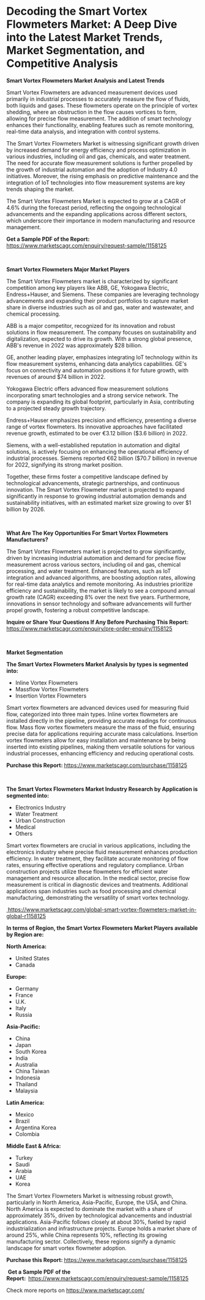 <p><h1>Decoding the Smart Vortex Flowmeters Market: A Deep Dive into the Latest Market Trends, Market Segmentation, and Competitive Analysis</h1></p><p><strong>Smart Vortex Flowmeters Market Analysis and Latest Trends</strong></p>
<p><p>Smart Vortex Flowmeters are advanced measurement devices used primarily in industrial processes to accurately measure the flow of fluids, both liquids and gases. These flowmeters operate on the principle of vortex shedding, where an obstruction in the flow causes vortices to form, allowing for precise flow measurement. The addition of smart technology enhances their functionality, enabling features such as remote monitoring, real-time data analysis, and integration with control systems.</p><p>The Smart Vortex Flowmeters Market is witnessing significant growth driven by increased demand for energy efficiency and process optimization in various industries, including oil and gas, chemicals, and water treatment. The need for accurate flow measurement solutions is further propelled by the growth of industrial automation and the adoption of Industry 4.0 initiatives. Moreover, the rising emphasis on predictive maintenance and the integration of IoT technologies into flow measurement systems are key trends shaping the market.</p><p>The Smart Vortex Flowmeters Market is expected to grow at a CAGR of 4.6% during the forecast period, reflecting the ongoing technological advancements and the expanding applications across different sectors, which underscore their importance in modern manufacturing and resource management.</p></p>
<p><strong>Get a Sample PDF of the Report:&nbsp;</strong> <a href="https://www.marketscagr.com/enquiry/request-sample/1158125?utm_campaign=2770&utm_medium=2&utm_source=Github&utm_content=ia&utm_term=11042025&utm_id=smart-vortex-flowmeters">https://www.marketscagr.com/enquiry/request-sample/1158125</a></p>
<p>&nbsp;</p>
<p><strong>Smart Vortex Flowmeters Major Market Players</strong></p>
<p><p>The Smart Vortex Flowmeters market is characterized by significant competition among key players like ABB, GE, Yokogawa Electric, Endress+Hauser, and Siemens. These companies are leveraging technology advancements and expanding their product portfolios to capture market share in diverse industries such as oil and gas, water and wastewater, and chemical processing.</p><p>ABB is a major competitor, recognized for its innovation and robust solutions in flow measurement. The company focuses on sustainability and digitalization, expected to drive its growth. With a strong global presence, ABB's revenue in 2022 was approximately $28 billion.</p><p>GE, another leading player, emphasizes integrating IoT technology within its flow measurement systems, enhancing data analytics capabilities. GE's focus on connectivity and automation positions it for future growth, with revenues of around $74 billion in 2022.</p><p>Yokogawa Electric offers advanced flow measurement solutions incorporating smart technologies and a strong service network. The company is expanding its global footprint, particularly in Asia, contributing to a projected steady growth trajectory.</p><p>Endress+Hauser emphasizes precision and efficiency, presenting a diverse range of vortex flowmeters. Its innovative approaches have facilitated revenue growth, estimated to be over €3.12 billion ($3.6 billion) in 2022.</p><p>Siemens, with a well-established reputation in automation and digital solutions, is actively focusing on enhancing the operational efficiency of industrial processes. Siemens reported €62 billion ($70.7 billion) in revenue for 2022, signifying its strong market position.</p><p>Together, these firms foster a competitive landscape defined by technological advancements, strategic partnerships, and continuous innovation. The Smart Vortex Flowmeter market is projected to expand significantly in response to growing industrial automation demands and sustainability initiatives, with an estimated market size growing to over $1 billion by 2026.</p></p>
<p>&nbsp;</p>
<p><strong>What Are The Key Opportunities For Smart Vortex Flowmeters Manufacturers?</strong></p>
<p><p>The Smart Vortex Flowmeters market is projected to grow significantly, driven by increasing industrial automation and demand for precise flow measurement across various sectors, including oil and gas, chemical processing, and water treatment. Enhanced features, such as IoT integration and advanced algorithms, are boosting adoption rates, allowing for real-time data analytics and remote monitoring. As industries prioritize efficiency and sustainability, the market is likely to see a compound annual growth rate (CAGR) exceeding 8% over the next five years. Furthermore, innovations in sensor technology and software advancements will further propel growth, fostering a robust competitive landscape.</p></p>
<p><strong>Inquire or Share Your Questions If Any Before Purchasing This Report:</strong> <a href="https://www.marketscagr.com/enquiry/pre-order-enquiry/1158125?utm_campaign=2770&utm_medium=2&utm_source=Github&utm_content=ia&utm_term=11042025&utm_id=smart-vortex-flowmeters">https://www.marketscagr.com/enquiry/pre-order-enquiry/1158125</a></p>
<p>&nbsp;</p>
<p><strong>Market Segmentation</strong></p>
<p><strong>The Smart Vortex Flowmeters Market Analysis by types is segmented into:</strong></p>
<p><ul><li>Inline Vortex Flowmeters</li><li>Massflow Vortex Flowmeters</li><li>Insertion Vortex Flowmeters</li></ul></p>
<p><p>Smart vortex flowmeters are advanced devices used for measuring fluid flow, categorized into three main types. Inline vortex flowmeters are installed directly in the pipeline, providing accurate readings for continuous flow. Mass flow vortex flowmeters measure the mass of the fluid, ensuring precise data for applications requiring accurate mass calculations. Insertion vortex flowmeters allow for easy installation and maintenance by being inserted into existing pipelines, making them versatile solutions for various industrial processes, enhancing efficiency and reducing operational costs.</p></p>
<p><strong>Purchase this Report:&nbsp;</strong><a href="https://www.marketscagr.com/purchase/1158125?utm_campaign=2770&utm_medium=2&utm_source=Github&utm_content=ia&utm_term=11042025&utm_id=smart-vortex-flowmeters">https://www.marketscagr.com/purchase/1158125</a></p>
<p>&nbsp;</p>
<p><strong>The Smart Vortex Flowmeters Market Industry Research by Application is segmented into:</strong></p>
<p><ul><li>Electronics Industry</li><li>Water Treatment</li><li>Urban Construction</li><li>Medical</li><li>Others</li></ul></p>
<p><p>Smart vortex flowmeters are crucial in various applications, including the electronics industry where precise fluid measurement enhances production efficiency. In water treatment, they facilitate accurate monitoring of flow rates, ensuring effective operations and regulatory compliance. Urban construction projects utilize these flowmeters for efficient water management and resource allocation. In the medical sector, precise flow measurement is critical in diagnostic devices and treatments. Additional applications span industries such as food processing and chemical manufacturing, demonstrating the versatility of smart vortex technology.</p></p>
<p><a href="https://www.marketscagr.com/global-smart-vortex-flowmeters-market-in-global-r1158125?utm_campaign=2770&utm_medium=2&utm_source=Github&utm_content=ia&utm_term=11042025&utm_id=smart-vortex-flowmeters">&nbsp;https://www.marketscagr.com/global-smart-vortex-flowmeters-market-in-global-r1158125</a></p>
<p><strong>In terms of Region, the Smart Vortex Flowmeters Market Players available by Region are:</strong></p>
<p>
    <p> <strong> North America: </strong>
        <ul>
            <li>United States</li>
            <li>Canada</li>
        </ul>
        </p> 
    <p> <strong> Europe: </strong>
        <ul>
            <li>Germany</li>
            <li>France</li>
            <li>U.K.</li>
            <li>Italy</li>
            <li>Russia</li>
        </ul>
        </p> 
    <p> <strong> Asia-Pacific: </strong>
        <ul>
            <li>China</li>
            <li>Japan</li>
            <li>South Korea</li>
            <li>India</li>
            <li>Australia</li>
            <li>China Taiwan</li>
            <li>Indonesia</li>
            <li>Thailand</li>
            <li>Malaysia</li>
        </ul>
        </p> 
    <p> <strong> Latin America: </strong>
        <ul>
            <li>Mexico</li>
            <li>Brazil</li>
            <li>Argentina Korea</li>
            <li>Colombia</li>
        </ul>
        </p> 
    <p> <strong> Middle East & Africa: </strong>
        <ul>
            <li>Turkey</li>
            <li>Saudi</li>
            <li>Arabia</li>
            <li>UAE</li>
            <li>Korea</li>
        </ul>
    </p>
    </p>
<p><p>The Smart Vortex Flowmeters Market is witnessing robust growth, particularly in North America, Asia-Pacific, Europe, the USA, and China. North America is expected to dominate the market with a share of approximately 35%, driven by technological advancements and industrial applications. Asia-Pacific follows closely at about 30%, fueled by rapid industrialization and infrastructure projects. Europe holds a market share of around 25%, while China represents 10%, reflecting its growing manufacturing sector. Collectively, these regions signify a dynamic landscape for smart vortex flowmeter adoption.</p></p>
<p><strong>Purchase this Report: </strong><a href="https://www.marketscagr.com/purchase/1158125?utm_campaign=2770&utm_medium=2&utm_source=Github&utm_content=ia&utm_term=11042025&utm_id=smart-vortex-flowmeters">https://www.marketscagr.com/purchase/1158125</a></p>
<p>&nbsp;<strong>Get a Sample PDF of the Report:&nbsp;&nbsp;</strong><a href="https://www.marketscagr.com/enquiry/request-sample/1158125?utm_campaign=2770&utm_medium=2&utm_source=Github&utm_content=ia&utm_term=11042025&utm_id=smart-vortex-flowmeters">https://www.marketscagr.com/enquiry/request-sample/1158125</a></p>
<p><strong></strong></p>
<p>Check more reports on <a href="https://www.marketscagr.com/?utm_campaign=2770&utm_medium=2&utm_source=Github&utm_content=ia&utm_term=11042025&utm_id=smart-vortex-flowmeters">https://www.marketscagr.com/</a></p>
